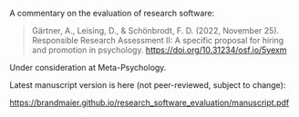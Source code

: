 
A commentary on the evaluation of research software:

> Gärtner, A., Leising, D., & Schönbrodt, F. D. (2022, November 25). Responsible Research Assessment II: A specific proposal for hiring and promotion in psychology. https://doi.org/10.31234/osf.io/5yexm

Under consideration at Meta-Psychology.

Latest manuscript version is here (not peer-reviewed, subject to change):

https://brandmaier.github.io/research_software_evaluation/manuscript.pdf
